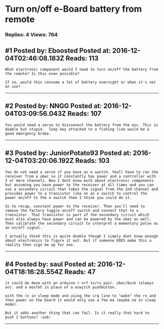 # Turn on/off e-Board battery from remote

### Replies: 4 Views: 764

## \#1 Posted by: Eboosted Posted at: 2016-12-04T02:46:08.183Z Reads: 113

```
What electronic component would I need to turn on/off the battery from the remote? Is this even possible? 

If so, would this consume a lot of battery overnight or when it's not on use?
```

---
## \#2 Posted by: NNGG Posted at: 2016-12-04T03:09:56.043Z Reads: 107

```
You would need a servo to disconnect the battery from the esc. This is doable but stupid.  loop key attached to a fishing line would be a good emergency brake.
```

---
## \#3 Posted by: JuniorPotato93 Posted at: 2016-12-04T03:20:06.192Z Reads: 103

```
You do not need a servo if you have an e switch. Youll have to run the receiver from a ubec so it constantly has power and a controller with 2 or more channels. Now I dont know much about electronic components but assuming you have power to the receiver at all times and you can use a secondary circuit that takes the signal from the 2nd channel and provides power to a transistor like on an e switch to control the power on/off to the e switch then I think you could do it.

So to recap, constant power to the receiver. Then you'll need to remove the factory toggle on/off switch and connect that to a transistor. That transistor is part of the secondary circuit which must also always have power and can be powered by the ubec as well. Then calibrate the secondary circuit to interpret a momentary pulse as an on/off signal. 

I actually think this is quite doable though I simply dont know enough about electronics to figure it out. But if someone DOES make this a reality then sign me up for one.
```

---
## \#4 Posted by: saul Posted at: 2016-12-04T18:16:28.554Z Reads: 47

```
it could be done with an arduino + nrf tx/rx pair. ubec/buck (always on). and a mosfet in place of a eswitch pushbutton.

with the rx in sleep mode and using the irq line to "wake" the rx and then power on the board it would only use a few ma (maybe na in sleep mode).

But it adds another thing that can fail. Is it really that hard to push 2 buttons? :sob:
```

---
